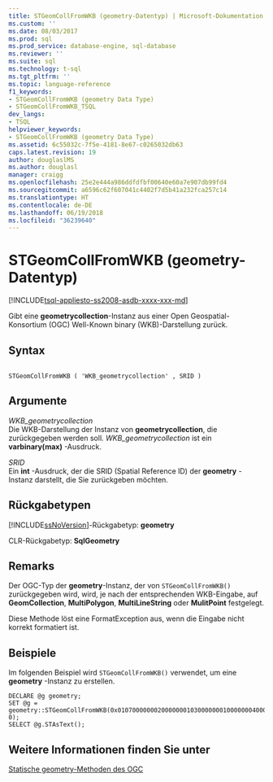 ```yaml
---
title: STGeomCollFromWKB (geometry-Datentyp) | Microsoft-Dokumentation
ms.custom: ''
ms.date: 08/03/2017
ms.prod: sql
ms.prod_service: database-engine, sql-database
ms.reviewer: ''
ms.suite: sql
ms.technology: t-sql
ms.tgt_pltfrm: ''
ms.topic: language-reference
f1_keywords:
- STGeomCollFromWKB (geometry Data Type)
- STGeomCollFromWKB_TSQL
dev_langs:
- TSQL
helpviewer_keywords:
- STGeomCollFromWKB (geometry Data Type)
ms.assetid: 6c55032c-7f5e-4181-8e67-c0265032db63
caps.latest.revision: 19
author: douglaslMS
ms.author: douglasl
manager: craigg
ms.openlocfilehash: 25e2e444a986ddfdfbf00640e60a7e907db99fd4
ms.sourcegitcommit: a6596c62f607041c4402f7d5b41a232fca257c14
ms.translationtype: HT
ms.contentlocale: de-DE
ms.lasthandoff: 06/19/2018
ms.locfileid: "36239640"
---
```

# <a name="stgeomcollfromwkb-geometry-data-type"></a>STGeomCollFromWKB (geometry-Datentyp)
[!INCLUDE[tsql-appliesto-ss2008-asdb-xxxx-xxx-md](../../includes/tsql-appliesto-ss2008-asdb-xxxx-xxx-md.md)]

Gibt eine **geometrycollection**-Instanz aus einer Open Geospatial-Konsortium (OGC) Well-Known binary (WKB)-Darstellung zurück.
  
## <a name="syntax"></a>Syntax  
  
```  
  
STGeomCollFromWKB ( 'WKB_geometrycollection' , SRID )  
```  
  
## <a name="arguments"></a>Argumente  
 *WKB_geometrycollection*  
 Die WKB-Darstellung der Instanz von **geometrycollection**, die zurückgegeben werden soll. *WKB_geometrycollection* ist ein **varbinary(max)** -Ausdruck.  
  
 *SRID*  
 Ein **int** -Ausdruck, der die SRID (Spatial Reference ID) der **geometry** -Instanz darstellt, die Sie zurückgeben möchten.  
  
## <a name="return-types"></a>Rückgabetypen  
 [!INCLUDE[ssNoVersion](../../includes/ssnoversion-md.md)]-Rückgabetyp: **geometry**  
  
 CLR-Rückgabetyp: **SqlGeometry**  
  
## <a name="remarks"></a>Remarks  
 Der OGC-Typ der **geometry**-Instanz, der von `STGeomCollFromWKB()` zurückgegeben wird, wird, je nach der entsprechenden WKB-Eingabe, auf **GeomCollection**, **MultiPolygon**, **MultiLineString** oder **MulitPoint** festgelegt.  
  
 Diese Methode löst eine FormatException aus, wenn die Eingabe nicht korrekt formatiert ist.  
  
## <a name="examples"></a>Beispiele  
 Im folgenden Beispiel wird `STGeomCollFromWKB()` verwendet, um eine **geometry** -Instanz zu erstellen.  
  
```  
DECLARE @g geometry;  
SET @g = geometry::STGeomCollFromWKB(0x0107000000020000000103000000010000000400000000000000000014400000000000001440000000000000244000000000000014400000000000002440000000000000244000000000000014400000000000001440010100000000000000000024400000000000002440, 0);  
SELECT @g.STAsText();  
```  
  
## <a name="see-also"></a>Weitere Informationen finden Sie unter  
 [Statische geometry-Methoden des OGC](../../t-sql/spatial-geometry/ogc-static-geometry-methods.md)  
  
  


